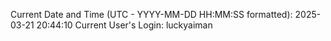 Current Date and Time (UTC - YYYY-MM-DD HH:MM:SS formatted): 2025-03-21 20:44:10
Current User's Login: luckyaiman
